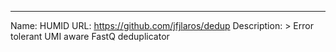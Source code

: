 ---
Name: HUMID
URL: https://github.com/jfjlaros/dedup
Description: >
    Error tolerant UMI aware FastQ deduplicator
